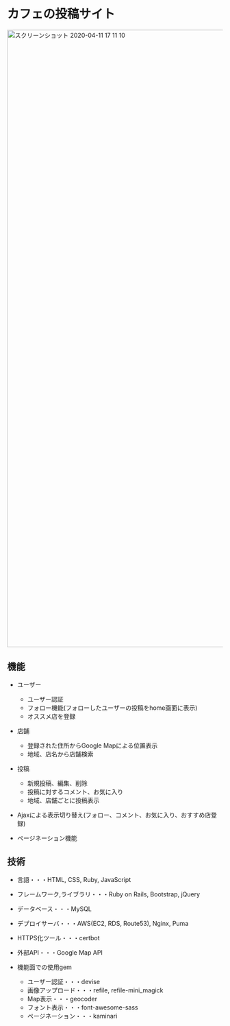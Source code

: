 # カフェの投稿サイト
<img width="1440" alt="スクリーンショット 2020-04-11 17 11 10" src="https://user-images.githubusercontent.com/48595835/79038836-85da7500-7c17-11ea-93f7-b842d416e21b.png">

## 機能

* ユーザー
  * ユーザー認証
  * フォロー機能(フォローしたユーザーの投稿をhome画面に表示)
  * オススメ店を登録
  
* 店舗
  * 登録された住所からGoogle Mapによる位置表示
  * 地域、店名から店舗検索

* 投稿
  * 新規投稿、編集、削除
  * 投稿に対するコメント、お気に入り
  * 地域、店舗ごとに投稿表示  

* Ajaxによる表示切り替え(フォロー、コメント、お気に入り、おすすめ店登録)
* ページネーション機能

## 技術

* 言語・・・HTML, CSS, Ruby, JavaScript

* フレームワーク,ライブラリ・・・Ruby on Rails, Bootstrap, jQuery

* データベース・・・MySQL
  
* デプロイサーバ・・・AWS(EC2, RDS, Route53), Nginx, Puma

* HTTPS化ツール・・・certbot

* 外部API・・・Google Map API

* 機能面での使用gem 
  * ユーザー認証・・・devise
  * 画像アップロード・・・refile, refile-mini_magick
  * Map表示・・・geocoder
  * フォント表示・・・font-awesome-sass
  * ページネーション・・・kaminari
